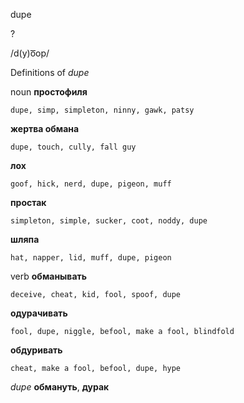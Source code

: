 dupe

?

/d(y)o͞op/

Definitions of _dupe_

noun
**простофиля**

    dupe, simp, simpleton, ninny, gawk, patsy
**жертва обмана**

    dupe, touch, cully, fall guy
**лох**

    goof, hick, nerd, dupe, pigeon, muff
**простак**

    simpleton, simple, sucker, coot, noddy, dupe
**шляпа**

    hat, napper, lid, muff, dupe, pigeon

verb
**обманывать**

    deceive, cheat, kid, fool, spoof, dupe
**одурачивать**

    fool, dupe, niggle, befool, make a fool, blindfold
**обдуривать**

    cheat, make a fool, befool, dupe, hype

_dupe_
**обмануть**, **дурак**